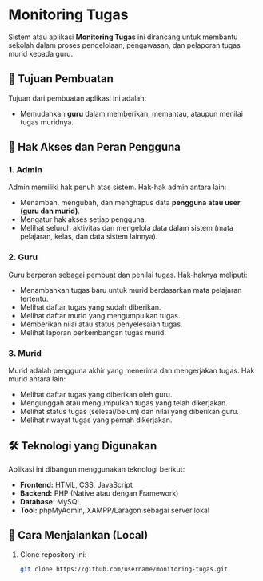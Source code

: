 # Monitoring Tugas

Sistem atau aplikasi **Monitoring Tugas** ini dirancang untuk membantu sekolah dalam proses pengelolaan, pengawasan, dan pelaporan tugas murid kepada guru.

## 🎯 Tujuan Pembuatan

Tujuan dari pembuatan aplikasi ini adalah:

- Memudahkan **guru** dalam memberikan, memantau, ataupun menilai tugas muridnya.

## 👤 Hak Akses dan Peran Pengguna

### 1. Admin

Admin memiliki hak penuh atas sistem. Hak-hak admin antara lain:

- Menambah, mengubah, dan menghapus data **pengguna atau user (guru dan murid)**.
- Mengatur hak akses setiap pengguna.
- Melihat seluruh aktivitas dan mengelola data dalam sistem (mata pelajaran, kelas, dan data sistem lainnya).

### 2. Guru

Guru berperan sebagai pembuat dan penilai tugas. Hak-haknya meliputi:

- Menambahkan tugas baru untuk murid berdasarkan mata pelajaran tertentu.
- Melihat daftar tugas yang sudah diberikan.
- Melihat daftar murid yang mengumpulkan tugas.
- Memberikan nilai atau status penyelesaian tugas.
- Melihat laporan perkembangan tugas murid.

### 3. Murid

Murid adalah pengguna akhir yang menerima dan mengerjakan tugas. Hak murid antara lain:

- Melihat daftar tugas yang diberikan oleh guru.
- Mengunggah atau mengumpulkan tugas yang telah dikerjakan.
- Melihat status tugas (selesai/belum) dan nilai yang diberikan guru.
- Melihat riwayat tugas yang pernah dikerjakan.

## 🛠️ Teknologi yang Digunakan

Aplikasi ini dibangun menggunakan teknologi berikut:

- **Frontend:** HTML, CSS, JavaScript
- **Backend:** PHP (Native atau dengan Framework)
- **Database:** MySQL
- **Tool:** phpMyAdmin, XAMPP/Laragon sebagai server lokal

## 🚀 Cara Menjalankan (Local)

1. Clone repository ini:

   ```bash
   git clone https://github.com/username/monitoring-tugas.git
